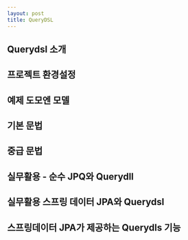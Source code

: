```yaml
---
layout: post
title: QueryDSL
---
```



## Querydsl 소개

## 프로젝트 환경설정

## 예제 도모엔 모델

## 기본 문법

## 중급 문법

## 실무활용 - 순수 JPQ와 Querydll

## 실무활용 스프링 데이터 JPA와 Querydsl

## 스프링데이터 JPA가 제공하는 Querydls 기능
